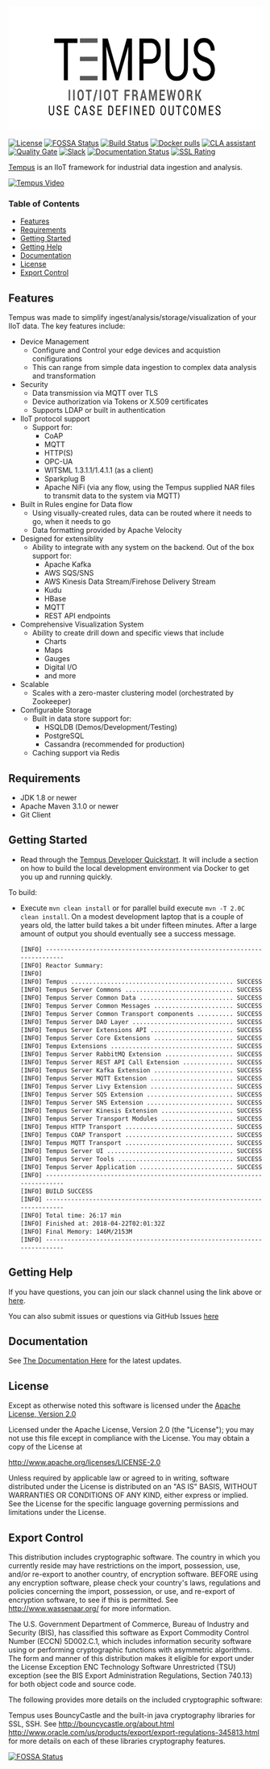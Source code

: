 <!--

    Copyright © 2017-2018 Hashmap, Inc

    Licensed under the Apache License, Version 2.0 (the "License");
    you may not use this file except in compliance with the License.
    You may obtain a copy of the License at

        http://www.apache.org/licenses/LICENSE-2.0

    Unless required by applicable law or agreed to in writing, software
    distributed under the License is distributed on an "AS IS" BASIS,
    WITHOUT WARRANTIES OR CONDITIONS OF ANY KIND, either express or implied.
    See the License for the specific language governing permissions and
    limitations under the License.

-->

<img src="https://github.com/hashmapinc/hashmap.github.io/blob/master/images/tempus/TempusLogoBlack2.png" width="910" height="245" alt="Hashmap, Inc Tempus"/>

[![License](http://img.shields.io/:license-Apache%202-blue.svg)](http://www.apache.org/licenses/LICENSE-2.0.txt) [![FOSSA Status](https://app.fossa.io/api/projects/git%2Bgithub.com%2Fhashmapinc%2FTempus.svg?type=shield)](https://app.fossa.io/projects/git%2Bgithub.com%2Fhashmapinc%2FTempus?ref=badge_shield)
[![Build Status](https://travis-ci.org/hashmapinc/Tempus.svg?branch=dev)](https://travis-ci.org/hashmapinc/Tempus)
[![Docker pulls](https://img.shields.io/docker/pulls/hashmapinc/tempus.svg)](https://hub.docker.com/r/hashmapinc/tempus/)
[![CLA assistant](https://cla-assistant.io/readme/badge/hashmapinc/Tempus)](https://cla-assistant.io/hashmapinc/Tempus)
[![Quality Gate](https://sonarcloud.io/api/project_badges/measure?project=com.hashmapinc%3Atempus&metric=coverage)](https://sonarcloud.io/dashboard?id=com.hashmapinc%3Atempus)
[![Slack](https://now-examples-slackin-sdipawcoxa.now.sh/badge.svg)](https://now-examples-slackin-sdipawcoxa.now.sh)
[![Documentation Status](https://readthedocs.org/projects/tempus/badge/?version=latest)](http://tempus.readthedocs.io/?badge=latest)
[![SSL Rating](https://sslbadge.org/?domain=tempus.hashmapinc.com)](https://www.ssllabs.com/ssltest/analyze.html?d=tempus.hashmapinc.com)


[Tempus](https://www.hashmapinc.com/tempuscloud) is an IIoT framework for industrial data ingestion and analysis.

[![Tempus Video](https://img.youtube.com/vi/BQ8QG5S3-Fc/0.jpg)](https://www.youtube.com/watch?v=BQ8QG5S3-Fc)


### Table of Contents

- [Features](#features)
- [Requirements](#requirements)
- [Getting Started](#getting-started)
- [Getting Help](#getting-help)
- [Documentation](#documentation)
- [License](#license)
- [Export Control](#export-control)

## Features

Tempus was made to simplify ingest/analysis/storage/visualization of your IIoT data. The key features include:

- Device Management
  - Configure and Control your edge devices and acquistion conifigurations
  - This can range from simple data ingestion to complex data analysis and transformation
- Security
  - Data transmission via MQTT over TLS
  - Device authorization via Tokens or X.509 certificates
  - Supports LDAP or built in authentication
- IIoT protocol support
  - Support for:
    - CoAP
    - MQTT
    - HTTP(S)
    - OPC-UA
    - WITSML 1.3.1.1/1.4.1.1 (as a client)
    - Sparkplug B
    - Apache NiFi (via any flow, using the Tempus supplied NAR files to transmit data to the system via MQTT)
- Built in Rules engine for Data flow
  - Using visually-created rules, data can be routed where it needs to go, when it needs to go
  - Data formatting provided by Apache Velocity
- Designed for extensiblity
  - Ability to integrate with any system on the backend. Out of the box support for:
    - Apache Kafka
    - AWS SQS/SNS
    - AWS Kinesis Data Stream/Firehose Delivery Stream
    - Kudu
    - HBase
    - MQTT
    - REST API endpoints
- Comprehensive Visualization System
  - Ability to create drill down and specific views that include
    - Charts
    - Maps
    - Gauges
    - Digital I/O
    - and more
- Scalable
  - Scales with a zero-master clustering model (orchestrated by Zookeeper)
- Configurable Storage
  - Built in data store support for:
    - HSQLDB (Demos/Development/Testing)
    - PostgreSQL
    - Cassandra (recommended for production)
  - Caching support via Redis

## Requirements

* JDK 1.8 or newer
* Apache Maven 3.1.0 or newer
* Git Client

## Getting Started

- Read through the [Tempus Developer Quickstart](https://tempus.readthedocs.io/development/quickstart.html/).
  It will include a section on how to build the local development environment via Docker to get you up and running quickly.

To build:
- Execute `mvn clean install` or for parallel build execute `mvn -T 2.0C clean install`. On a
  modest development laptop that is a couple of years old, the latter build takes a bit under fifteen
  minutes. After a large amount of output you should eventually see a success message.

      [INFO] ------------------------------------------------------------------------
      [INFO] Reactor Summary:
      [INFO] 
      [INFO] Tempus ............................................. SUCCESS
      [INFO] Tempus Server Commons .............................. SUCCESS
      [INFO] Tempus Server Common Data .......................... SUCCESS
      [INFO] Tempus Server Common Messages ...................... SUCCESS
      [INFO] Tempus Server Common Transport components .......... SUCCESS
      [INFO] Tempus Server DAO Layer ............................ SUCCESS
      [INFO] Tempus Server Extensions API ....................... SUCCESS
      [INFO] Tempus Server Core Extensions ...................... SUCCESS
      [INFO] Tempus Extensions .................................. SUCCESS
      [INFO] Tempus Server RabbitMQ Extension ................... SUCCESS
      [INFO] Tempus Server REST API Call Extension .............. SUCCESS
      [INFO] Tempus Server Kafka Extension ...................... SUCCESS
      [INFO] Tempus Server MQTT Extension ....................... SUCCESS
      [INFO] Tempus Server Livy Extension ....................... SUCCESS
      [INFO] Tempus Server SQS Extension ........................ SUCCESS
      [INFO] Tempus Server SNS Extension ........................ SUCCESS
      [INFO] Tempus Server Kinesis Extension .................... SUCCESS
      [INFO] Tempus Server Transport Modules .................... SUCCESS
      [INFO] Tempus HTTP Transport .............................. SUCCESS
      [INFO] Tempus COAP Transport .............................. SUCCESS
      [INFO] Tempus MQTT Transport .............................. SUCCESS 
      [INFO] Tempus Server UI ................................... SUCCESS
      [INFO] Tempus Server Tools ................................ SUCCESS 
      [INFO] Tempus Server Application .......................... SUCCESS 
      [INFO] ------------------------------------------------------------------------
      [INFO] BUILD SUCCESS
      [INFO] ------------------------------------------------------------------------
      [INFO] Total time: 26:17 min
      [INFO] Finished at: 2018-04-22T02:01:32Z
      [INFO] Final Memory: 146M/2153M
      [INFO] ------------------------------------------------------------------------

## Getting Help
If you have questions, you can join our slack channel using the link above or [here](https://now-examples-slackin-sdipawcoxa.now.sh).

You can also submit issues or questions via GitHub Issues [here](https://github.com/hashmapinc/Tempus/issues)

## Documentation

See [The Documentation Here](https://tempus.readthedocs.io) for the latest updates.

## License

Except as otherwise noted this software is licensed under the
[Apache License, Version 2.0](http://www.apache.org/licenses/LICENSE-2.0.html)

Licensed under the Apache License, Version 2.0 (the "License");
you may not use this file except in compliance with the License.
You may obtain a copy of the License at

  http://www.apache.org/licenses/LICENSE-2.0

Unless required by applicable law or agreed to in writing, software
distributed under the License is distributed on an "AS IS" BASIS,
WITHOUT WARRANTIES OR CONDITIONS OF ANY KIND, either express or implied.
See the License for the specific language governing permissions and
limitations under the License.

## Export Control

This distribution includes cryptographic software. The country in which you
currently reside may have restrictions on the import, possession, use, and/or
re-export to another country, of encryption software. BEFORE using any
encryption software, please check your country's laws, regulations and
policies concerning the import, possession, or use, and re-export of encryption
software, to see if this is permitted. See <http://www.wassenaar.org/> for more
information.

The U.S. Government Department of Commerce, Bureau of Industry and Security
(BIS), has classified this software as Export Commodity Control Number (ECCN)
5D002.C.1, which includes information security software using or performing
cryptographic functions with asymmetric algorithms. The form and manner of this
distribution makes it eligible for export under the
License Exception ENC Technology Software Unrestricted (TSU) exception (see the
BIS Export Administration Regulations, Section 740.13) for both object code and
source code.

The following provides more details on the included cryptographic software:

Tempus uses BouncyCastle and the built-in
java cryptography libraries for SSL, SSH. See
http://bouncycastle.org/about.html
http://www.oracle.com/us/products/export/export-regulations-345813.html
for more details on each of these libraries cryptography features.

[![FOSSA Status](https://app.fossa.io/api/projects/git%2Bgithub.com%2Fhashmapinc%2FTempus.svg?type=large)](https://app.fossa.io/projects/git%2Bgithub.com%2Fhashmapinc%2FTempus?ref=badge_large)
